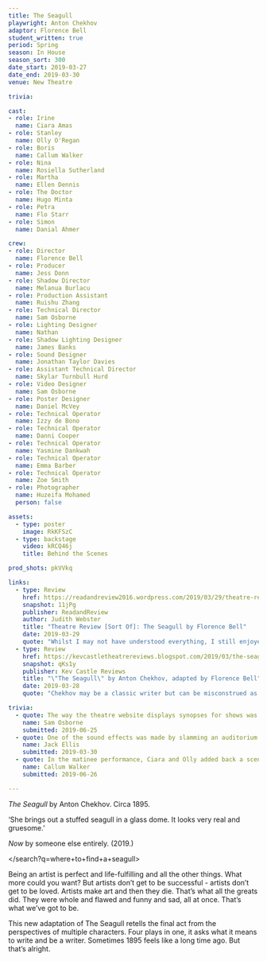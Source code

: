```yaml
---
title: The Seagull
playwright: Anton Chekhov
adaptor: Florence Bell
student_written: true
period: Spring
season: In House
season_sort: 300
date_start: 2019-03-27
date_end: 2019-03-30
venue: New Theatre

trivia:

cast:
- role: Irine
  name: Ciara Amas
- role: Stanley
  name: Olly O'Regan
- role: Boris
  name: Callum Walker
- role: Nina
  name: Rosiella Sutherland
- role: Martha
  name: Ellen Dennis
- role: The Doctor
  name: Hugo Minta
- role: Petra
  name: Flo Starr
- role: Simon
  name: Danial Ahmer

crew:
- role: Director
  name: Florence Bell
- role: Producer
  name: Jess Donn
- role: Shadow Director
  name: Melanua Burlacu
- role: Production Assistant
  name: Ruishu Zhang
- role: Technical Director
  name: Sam Osborne
- role: Lighting Designer
  name: Nathan
- role: Shadow Lighting Designer
  name: James Banks
- role: Sound Designer
  name: Jonathan Taylor Davies
- role: Assistant Technical Director
  name: Skylar Turnbull Hurd
- role: Video Designer
  name: Sam Osborne
- role: Poster Designer
  name: Daniel McVey
- role: Technical Operator
  name: Izzy de Bono
- role: Technical Operator
  name: Danni Cooper
- role: Technical Operator
  name: Yasmine Dankwah
- role: Technical Operator
  name: Emma Barber
- role: Technical Operator
  name: Zoe Smith
- role: Photographer
  name: Huzeifa Mohamed
  person: false

assets:
  - type: poster
    image: RkKFSzC
  - type: backstage
    video: kRCQ46j
    title: Behind the Scenes

prod_shots: pkVVkq

links:
  - type: Review
    href: https://readandreview2016.wordpress.com/2019/03/29/theatre-review-sort-of-the-seagull-by-florence-bell/
    snapshot: 11jPg
    publisher: ReadandReview
    author: Judith Webster
    title: "Theatre Review [Sort Of]: The Seagull by Florence Bell"
    date: 2019-03-29
    quote: "Whilst I may not have understood everything, I still enjoyed the play - and laughed! I was surprised at how funny this adaptation of The Seagull was."
  - type: Review
    href: https://kevcastletheatrereviews.blogspot.com/2019/03/the-seagull-by-anton-chekhov-adapted-by.html
    snapshot: qKs1y
    publisher: Kev Castle Reviews
    title: "\"The Seagull\" by Anton Chekhov, adapted by Florence Bell"
    date: 2019-03-28
    quote: "Chekhov may be a classic writer but can be misconstrued as a bit of a \"bum-acher\", but with this adaptation, NNT have injected new life, and fun, into an old play."

trivia:
  - quote: The way the theatre website displays synopses for shows was altered to be able to deal with the very niche use of URLs and italics in this show.
    name: Sam Osborne
    submitted: 2019-06-25
  - quote: One of the sound effects was made by slamming an auditorium chair open.
    name: Jack Ellis
    submitted: 2019-03-30
  - quote: In the matinee performance, Ciara and Olly added back a scene Florence had cut from the show and Hugo made the doctor Jewish.
    name: Callum Walker
    submitted: 2019-06-26

---
```


_The Seagull_ by Anton Chekhov. Circa 1895.

‘She brings out a stuffed seagull in a glass dome. It looks very real and gruesome.’

_Now_ by someone else entirely. (2019.)

\</search?q=where+to+find+a+seagull\>

Being an artist is perfect and life-fulfilling and all the other things. What more could you want? But artists don’t get to be successful - artists don’t get to be loved. Artists make art and then they die. That’s what all the greats did. They were whole and flawed and funny and sad, all at once. That’s what we’ve got to be.

This new adaptation of The Seagull retells the final act from the perspectives of multiple characters. Four plays in one, it asks what it means to write and be a writer. Sometimes 1895 feels like a long time ago. But that’s alright.
